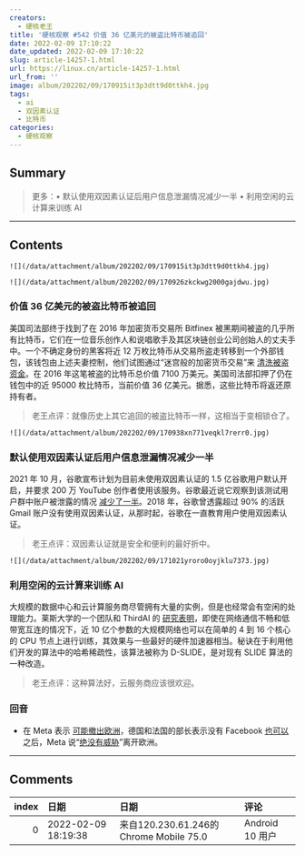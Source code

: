 ```yaml
---
creators:
  - 硬核老王
title: '硬核观察 #542 价值 36 亿美元的被盗比特币被追回'
date: 2022-02-09 17:10:22
date_updated: 2022-02-09 17:10:22
slug: article-14257-1.html
url: https://linux.cn/article-14257-1.html
url_from: ''
image: album/202202/09/170915it3p3dtt9d0ttkh4.jpg
tags:
  - ai
  - 双因素认证
  - 比特币
categories:
  - 硬核观察
---
```


## Summary

> 更多：• 默认使用双因素认证后用户信息泄漏情况减少一半 • 利用空闲的云计算来训练 AI

***

<!-- more -->

## Contents

`![](/data/attachment/album/202202/09/170915it3p3dtt9d0ttkh4.jpg)`

`![](/data/attachment/album/202202/09/170926zkckwg2000gajdwu.jpg)`

### 价值 36 亿美元的被盗比特币被追回

美国司法部终于找到了在 2016 年加密货币交易所 Bitfinex 被黑期间被盗的几乎所有比特币，它们在一位音乐创作人和说唱歌手及其区块链创业公司创始人的丈夫手中。一个不确定身份的黑客将近 12 万枚比特币从交易所盗走转移到一个外部钱包，该钱包由上述夫妻控制，他们试图通过“迷宫般的加密货币交易”来 [清洗被盗资金](https://www.zdnet.com/article/doj-seizes-3-6-billion-in-crypto-from-bitfinex-hack-arrests-new-york-couple/)。在 2016 年这笔被盗的比特币总价值 7100 万美元。美国司法部扣押了仍在钱包中的近 95000 枚比特币，当前价值 36 亿美元。据悉，这些比特币将返还原持有者。

> 
> 老王点评：就像历史上其它追回的被盗比特币一样，这相当于变相锁仓了。
> 
> 
> 

`![](/data/attachment/album/202202/09/170938xn771veqkl7rerr0.jpg)`

### 默认使用双因素认证后用户信息泄漏情况减少一半

2021 年 10 月，谷歌宣布计划为目前未使用双因素认证的 1.5 亿谷歌用户默认开启，并要求 200 万 YouTube 创作者使用该服务。谷歌最近说它观察到该测试用户群中账户被泄露的情况 [减少了一半](https://www.engadget.com/google-says-2fa-default-cut-account-breaches-193745716.html)。2018 年，谷歌曾透露超过 90% 的活跃 Gmail 账户没有使用双因素认证，从那时起，谷歌在一直教育用户使用双因素认证。

> 
> 老王点评：双因素认证就是安全和便利的最好折中。
> 
> 
> 

`![](/data/attachment/album/202202/09/171021yroro0oyjklu7373.jpg)`

### 利用空闲的云计算来训练 AI

大规模的数据中心和云计算服务商尽管拥有大量的实例，但是也经常会有空闲的处理能力。莱斯大学的一个团队和 ThirdAI 的 [研究表明](https://www.nextplatform.com/2022/02/07/distributed-ai-training-seti-style-on-idle-cloud/)，即使在网络通信不畅和低带宽互连的情况下，近 10 亿个参数的大规模网络也可以在简单的 4 到 16 个核心的 CPU 节点上进行训练，其效果与一些最好的硬件加速器相当。秘诀在于利用他们开发的算法中的哈希稀疏性，该算法被称为 D-SLIDE，是对现有 SLIDE 算法的一种改造。

> 
> 老王点评：这种算法好，云服务商应该很欢迎。
> 
> 
> 

 

### 回音

* 在 Meta 表示 [可能撤出欧洲](https://linux.cn/article-14251-1.html)，德国和法国的部长表示没有 Facebook [也可以](https://www.bloomberg.com/news/articles/2022-02-07/we-re-fine-without-facebook-german-and-french-ministers-say) 之后，Meta 说“[绝没有威胁](https://about.fb.com/news/2022/02/meta-is-absolutely-not-threatening-to-leave-europe/)”离开欧洲。

***

## Comments

|   index | 日期                | 日期                                                    | 评论                    |
|--------:|:--------------------|:--------------------------------------------------------|:------------------------|
|       0 | 2022-02-09 18:19:38 | 来自120.230.61.246的 Chrome Mobile 75.0|Android 10 用户 | 小扎又怂又乖，一定是个0 |
